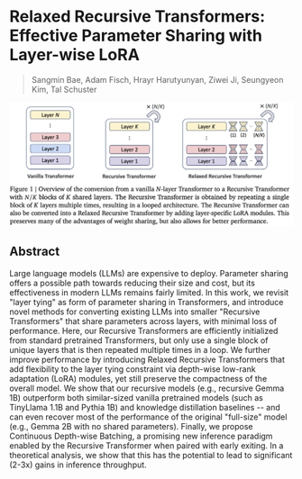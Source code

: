 # Relaxed Recursive Transformers: Effective Parameter Sharing with Layer-wise LoRA

> Sangmin Bae, Adam Fisch, Hrayr Harutyunyan, Ziwei Ji, Seungyeon Kim, Tal Schuster

<p align="center">
<img src="fig1.png" width="600" title="blank">
</p>

## Abstract

Large language models (LLMs) are expensive to deploy. Parameter sharing
offers a possible path towards reducing their size and cost, but its
effectiveness in modern LLMs remains fairly limited. In this work, we revisit
"layer tying" as form of parameter sharing in Transformers, and introduce novel
methods for converting existing LLMs into smaller "Recursive Transformers" that
share parameters across layers, with minimal loss of performance. Here, our
Recursive Transformers are efficiently initialized from standard pretrained
Transformers, but only use a single block of unique layers that is then
repeated multiple times in a loop. We further improve performance by
introducing Relaxed Recursive Transformers that add flexibility to the layer
tying constraint via depth-wise low-rank adaptation (LoRA) modules, yet still
preserve the compactness of the overall model. We show that our recursive
models (e.g., recursive Gemma 1B) outperform both similar-sized vanilla
pretrained models (such as TinyLlama 1.1B and Pythia 1B) and knowledge
distillation baselines -- and can even recover most of the performance of the
original "full-size" model (e.g., Gemma 2B with no shared parameters). Finally,
we propose Continuous Depth-wise Batching, a promising new inference paradigm
enabled by the Recursive Transformer when paired with early exiting. In a
theoretical analysis, we show that this has the potential to lead to
significant (2-3x) gains in inference throughput.
